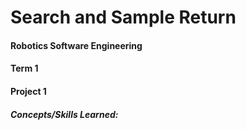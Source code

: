 # Search and Sample Return #
#### Robotics Software Engineering ####
#### Term 1 ####
#### Project 1 ####

##### _Concepts/Skills Learned:_ #####
